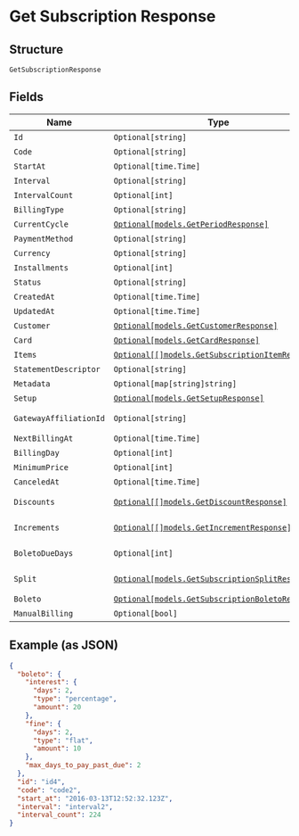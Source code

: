 
# Get Subscription Response

## Structure

`GetSubscriptionResponse`

## Fields

| Name | Type | Tags | Description |
|  --- | --- | --- | --- |
| `Id` | `Optional[string]` | Optional | - |
| `Code` | `Optional[string]` | Optional | - |
| `StartAt` | `Optional[time.Time]` | Optional | - |
| `Interval` | `Optional[string]` | Optional | - |
| `IntervalCount` | `Optional[int]` | Optional | - |
| `BillingType` | `Optional[string]` | Optional | - |
| `CurrentCycle` | [`Optional[models.GetPeriodResponse]`](../../doc/models/get-period-response.md) | Optional | - |
| `PaymentMethod` | `Optional[string]` | Optional | - |
| `Currency` | `Optional[string]` | Optional | - |
| `Installments` | `Optional[int]` | Optional | - |
| `Status` | `Optional[string]` | Optional | - |
| `CreatedAt` | `Optional[time.Time]` | Optional | - |
| `UpdatedAt` | `Optional[time.Time]` | Optional | - |
| `Customer` | [`Optional[models.GetCustomerResponse]`](../../doc/models/get-customer-response.md) | Optional | - |
| `Card` | [`Optional[models.GetCardResponse]`](../../doc/models/get-card-response.md) | Optional | - |
| `Items` | [`Optional[[]models.GetSubscriptionItemResponse]`](../../doc/models/get-subscription-item-response.md) | Optional | - |
| `StatementDescriptor` | `Optional[string]` | Optional | - |
| `Metadata` | `Optional[map[string]string]` | Optional | - |
| `Setup` | [`Optional[models.GetSetupResponse]`](../../doc/models/get-setup-response.md) | Optional | - |
| `GatewayAffiliationId` | `Optional[string]` | Optional | Affiliation Code |
| `NextBillingAt` | `Optional[time.Time]` | Optional | - |
| `BillingDay` | `Optional[int]` | Optional | - |
| `MinimumPrice` | `Optional[int]` | Optional | - |
| `CanceledAt` | `Optional[time.Time]` | Optional | - |
| `Discounts` | [`Optional[[]models.GetDiscountResponse]`](../../doc/models/get-discount-response.md) | Optional | Subscription discounts |
| `Increments` | [`Optional[[]models.GetIncrementResponse]`](../../doc/models/get-increment-response.md) | Optional | Subscription increments |
| `BoletoDueDays` | `Optional[int]` | Optional | Days until boleto expires |
| `Split` | [`Optional[models.GetSubscriptionSplitResponse]`](../../doc/models/get-subscription-split-response.md) | Optional | Subscription's split response |
| `Boleto` | [`Optional[models.GetSubscriptionBoletoResponse]`](../../doc/models/get-subscription-boleto-response.md) | Optional | - |
| `ManualBilling` | `Optional[bool]` | Optional | - |

## Example (as JSON)

```json
{
  "boleto": {
    "interest": {
      "days": 2,
      "type": "percentage",
      "amount": 20
    },
    "fine": {
      "days": 2,
      "type": "flat",
      "amount": 10
    },
    "max_days_to_pay_past_due": 2
  },
  "id": "id4",
  "code": "code2",
  "start_at": "2016-03-13T12:52:32.123Z",
  "interval": "interval2",
  "interval_count": 224
}
```

